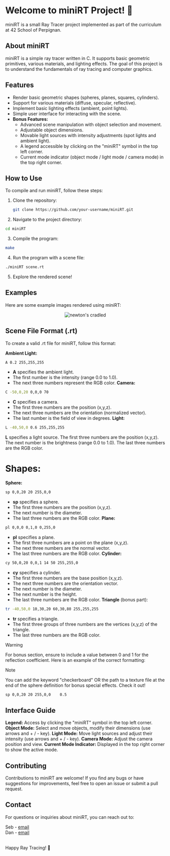 # Welcome to miniRT Project! 👋

miniRT is a small Ray Tracer project implemented as part of the curriculum at 42 School of Perpignan. 

## About miniRT

miniRT is a simple ray tracer written in C. It supports basic geometric primitives, various materials, and lighting effects. The goal of this project is to understand the fundamentals of ray tracing and computer graphics.

## Features

- Render basic geometric shapes (spheres, planes, squares, cylinders).
- Support for various materials (diffuse, specular, reflective).
- Implement basic lighting effects (ambient, point lights).
- Simple user interface for interacting with the scene.
- **Bonus Features:**
  - Advanced scene manipulation with object selection and movement.
  - Adjustable object dimensions.
  - Movable light sources with intensity adjustments (spot lights and ambient light).
  - A legend accessible by clicking on the "miniRT" symbol in the top left corner.
  - Current mode indicator (object mode / light mode / camera mode) in the top right corner.


## How to Use

To compile and run miniRT, follow these steps:

1. Clone the repository:
   ```bash
   git clone https://github.com/your-username/miniRT.git
   ```
2. Navigate to the project directory:
```bash
cd miniRT
```
3. Compile the program:
```bash
make
```
4. Run the program with a scene file:
```bash
./miniRT scene.rt
```
5. Explore the rendered scene!
 ## Examples
Here are some example images rendered using miniRT:

<p align="center">
<img src="newton.gif" alt="newton's cradled">
</p>

## Scene File Format (.rt)
To create a valid .rt file for miniRT, follow this format:

**Ambient Light:**
```bash
A 0.2 255,255,255
```
- **A** specifies the ambient light.
- The first number is the intensity (range 0.0 to 1.0).
- The next three numbers represent the RGB color.
**Camera:**
```bash
C -50,0,20 0,0,0 70
```
- **C** specifies a camera.
- The first three numbers are the position (x,y,z).
- The next three numbers are the orientation (normalized vector).
- The last number is the field of view in degrees.
**Light:**
```bash
L -40,50,0 0.6 255,255,255
```
**L** specifies a light source.
The first three numbers are the position (x,y,z).
The next number is the brightness (range 0.0 to 1.0).
The last three numbers are the RGB color.
# Shapes:
**Sphere:**
```bash
sp 0,0,20 20 255,0,0
```
- **sp** specifies a sphere.
- The first three numbers are the position (x,y,z).
- The next number is the diameter.
- The last three numbers are the RGB color.
**Plane:**
```bash
pl 0,0,0 0,1,0 0,255,0
```
- **pl** specifies a plane.
- The first three numbers are a point on the plane (x,y,z).
- The next three numbers are the normal vector.
- The last three numbers are the RGB color.
**Cylinder:**
```bash
cy 50,0,20 0,0,1 14 50 255,255,0
```
- **cy** specifies a cylinder.
- The first three numbers are the base position (x,y,z).
- The next three numbers are the orientation vector.
- The next number is the diameter.
- The next number is the height.
- The last three numbers are the RGB color.
**Triangle** (bonus part):
```bash
tr -40,50,0 10,30,20 60,30,80 255,255,255
```
- **tr** specifies a triangle.
- The first three groups of three numbers are the vertices (x,y,z) of the triangle.
- The last three numbers are the RGB color.

> [!WARNING]
> For bonus section, ensure to include a value between 0 and 1 for the reflection coefficient. Here is an example of the correct formatting:

> [!NOTE]
> You can add the keyword "checkerboard" OR the path to a texture file at the end of the sphere definition for bonus special effects. Check it out!

```bash
sp 0,0,20 20 255,0,0	0.5
```
## Interface Guide

**Legend:** Access by clicking the "miniRT" symbol in the top left corner.
**Object Mode:** Select and move objects, modify their dimensions (use arrows and + / - key).
**Light Mode:** Move light sources and adjust their intensity (use arrows and + / - key).
**Camera Mode:** Adjust the camera position and view.
**Current Mode Indicator:** Displayed in the top right corner to show the active mode.

## Contributing
Contributions to miniRT are welcome! If you find any bugs or have suggestions for improvements, feel free to open an issue or submit a pull request.

## Contact
For questions or inquiries about miniRT, you can reach out to:<br>

Seb - [email](svidot@student.42perpignan.fr)<br>
Dan - [email](dsylvain@student.42perpignan.fr)<br><br>

Happy Ray Tracing! 🚀

